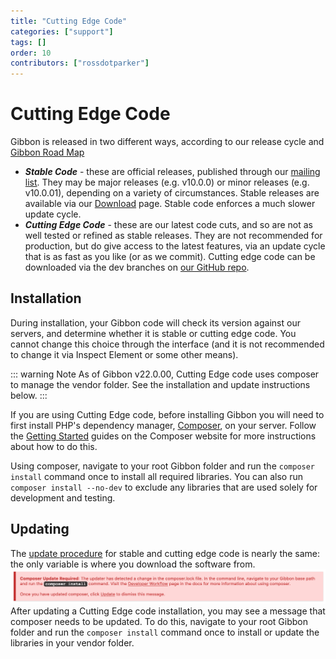 ```yaml
---
title: "Cutting Edge Code"
categories: ["support"]
tags: []
order: 10
contributors: ["rossdotparker"]
---
```


# Cutting Edge Code

Gibbon is released in two different ways, according to our release cycle and [Gibbon Road Map](<../../development/gibbon-road-map.md>)

*   ___Stable Code___ - these are official releases, published through our [mailing list](https://gibbonedu.org/support/). They may be major releases (e.g. v10.0.0) or minor releases (e.g. v10.0.01), depending on a variety of circumstances. Stable releases are available via our [Download](https://gibbonedu.org/download/) page. Stable code enforces a much slower update cycle.
*   ___Cutting Edge Code___ - these are our latest code cuts, and so are not as well tested or refined as stable releases. They are not recommended for production, but do give access to the latest features, via an update cycle that is as fast as you like (or as we commit). Cutting edge code can be downloaded via the dev branches on [our GitHub repo](https://github.com/GibbonEdu/core).
## Installation

During installation, your Gibbon code will check its version against our servers, and determine whether it is stable or cutting edge code. You cannot change this choice through the interface (and it is not recommended to change it via Inspect Element or some other means).

::: warning Note
As of Gibbon v22.0.00, Cutting Edge code uses composer to manage the vendor folder. See the installation and update instructions below.
:::

If you are using Cutting Edge code, before installing Gibbon you will need to first install PHP's dependency manager, [Composer](https://getcomposer.org/), on your server. Follow the [Getting Started](https://getcomposer.org/doc/00-intro.md) guides on the Composer website for more instructions about how to do this. 

Using composer, navigate to your root Gibbon folder and run the `composer install` command once to install all required libraries. You can also run `composer install --no-dev` to exclude any libraries that are used solely for development and testing.

## Updating

The [update procedure](/administrators/getting-started/installing-gibbon/updating-gibbon) for stable and cutting edge code is nearly the same: the only variable is where you download the software from.
![Composer Update](<../../img/admin/composer-message.png>)
After updating a Cutting Edge code installation, you may see a message that composer needs to be updated. To do this, navigate to your root Gibbon folder and run the `composer install` command once to install or update the libraries in your vendor folder.
